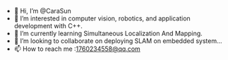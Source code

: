 - 👋 Hi, I’m @CaraSun
- 👀 I’m  interested in computer vision, robotics, and application development with C++.
- 🌱 I’m currently learning Simultaneous Localization And Mapping.
- 💞️ I’m looking to collaborate on deploying SLAM on embedded system...
- 📫 How to reach me :1760234558@qq.com

<!---
CaraSun/CaraSun is a ✨ special ✨ repository because its `README.md` (this file) appears on your GitHub profile.
You can click the Preview link to take a look at your changes.
--->

